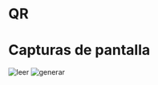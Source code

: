 # QR

# Capturas de pantalla
![leer](https://github.com/Danielmv19/QR/assets/78097863/efccadcb-34fa-4a64-ac8d-81bd17876af5)
![generar](https://github.com/Danielmv19/QR/assets/78097863/b6a5149c-0bba-4219-a806-576d8e1c2fed)

